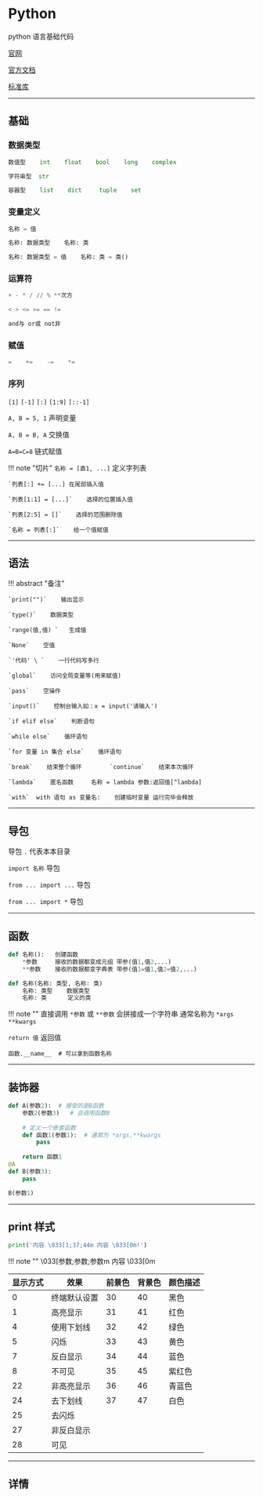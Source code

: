 # Python

python 语言基础代码

[官网](https://www.python.org)

[官方文档](https://docs.python.org/zh-cn/3/index.html#)

[标准库](https://docs.python.org/zh-cn/3/library/index.html)

---
## 基础
### 数据类型

```python
数值型    int    float    bool    long    complex

字符串型  str

容器型    list    dict     tuple    set
```


### 变量定义

```python
名称 = 值    

名称: 数据类型    名称: 类    

名称: 数据类型 = 值    名称: 类 = 类()
```


### 运算符

```python
+ - * / // % **次方

< > <= >= == !=

and与 or或 not非
```



### 赋值

```python
=    +=    -=    *=
```


### 序列

`[1]`    `[-1]`    `[:]`    `[1:9]`	`[::-1]`

`A, B = 5, 1`     声明变量

`A, B = B, A`    交换值

`A=B=C=8`    链式赋值

!!! note "切片"
    `名称 = [直1, ...]`    定义字列表
    
    `列表[:] += [...] 在尾部插入值
    
    `列表[1:1] = [...]`    选择的位置插入值
    
    `列表[2:5] = []`    选择的范围删除值
    
    `名称 = 列表[:]`    给一个值赋值

---

## 语法
!!! abstract "备注"

    `print("")`    输出显示

    `type()`    数据类型
    
    `range(值,值) `   生成值
    
    `None`    空值
    
    `'代码' \ `    一行代码写多行
    
    `global`    访问全局变量等(用来赋值)
    
    `pass`    空操作
    
    `input()`    控制台输入如：x = input('请输入')
    
    `if elif else`    判断语句
    
    `while else`    循环语句
    
    `for 变量 in 集合 else`    循环语句
    
    `break`    结束整个循环        `continue`    结束本次循环
    
    `lambda`    匿名函数     名称 = lambda 参数:返回值[^lambda]
    
    `with`  with 语句 as 变量名:    创建临时变量 运行完毕会释放


---

## 导包

导包 `.` 代表本本目录

`import 名称`    导包

`from ... import ...`    导包

`from ... import *`    导包

---

## 函数

```python
def 名称():	创建函数
	*参数 	接收的数据都变成元组 带参(值1,值2,...)
	**参数	接收的数据都变字典表 带参(值1=值1,值2=值2,...)

def 名称(名称: 类型, 名称: 类)
    名称: 类型    数据类型
    名称: 类      定义的类

```

!!! note ""
    直接调用 `*参数` 或 `**参数` 会拼接成一个字符串    通常名称为 `*args` `**kwargs`

`return 值`    返回值

`
函数.__name__  # 可以拿到函数名称
`

---
## 装饰器

```python
def A(参数2):  # 接受的是B函数
    参数2(参数3)   # 会调用函数B
    
    # 定义一个嵌套函数
    def 函数1(参数1):  # 通常为 *args,**kwargs
        pass
        
    return 函数1
@A
def B(参数3):
    pass

B(参数1)
```

---

## print 样式
```python
print('内容 \033[1;37;44m 内容 \033[0m!')
```
!!! note ""
    \033[参数;参数;参数m  内容 \033[0m


| 显示方式 | 效果         | 前景色 | 背景色 | 颜色描述 |
| -------- | ------------ | ------ | ------ | -------- |
| 0        | 终端默认设置 | 30     | 40     | 黑色     |
| 1        | 高亮显示     | 31     | 41     | 红色     |
| 4        | 使用下划线   | 32     | 42     | 绿色     |
| 5        | 闪烁         | 33     | 43     | 黄色     |
| 7        | 反白显示     | 34     | 44     | 蓝色     |
| 8        | 不可见       | 35     | 45     | 紫红色   |
| 22       | 非高亮显示   | 36     | 46     | 青蓝色   |
| 24       | 去下划线     | 37     | 47     | 白色     |
| 25       | 去闪烁       |        |        |          |
| 27       | 非反白显示   |        |        |          |
| 28       | 可见         |        |        |          |



---

## 详情
[^lambda]: 返回值可以是 函数 lambda c:a()+b(1,c)